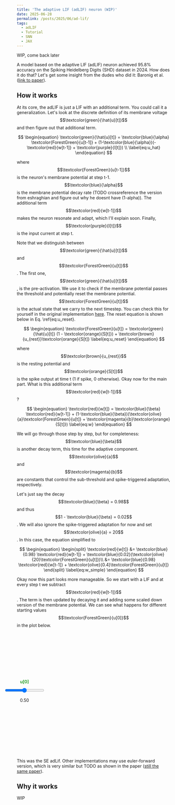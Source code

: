 ```yaml
---
title: 'The adaptive LIF (adLIF) neuron (WIP)'
date: 2025-06-28
permalink: /posts/2025/06/ad-lif/
tags:
  - adLIF
  - Tutorial
  - SNN
  - JAX
---
```


WIP, come back later

A model based on the adaptive LIF (adLIF) neuron achieved 95.8% accuracy on the Spiking Heidelberg Digits (SHD) dataset in 2024. How does it do that? Let's get some insight from the dudes who did it: Baronig et al. ([link to paper](https://arxiv.org/abs/2408.07517)).

## How it works
At its core, the adLIF is just a LIF with an additional term. You could call it a generalization. Let's look at the discrete definition of its membrane voltage $$\textcolor{green}{\hat{u}[t]}$$ and then figure out that additional term.

$$
\begin{equation}
\textcolor{green}{\hat{u}[t]} = \textcolor{blue}{\alpha} \textcolor{ForestGreen}{u[t-1]} + (1-\textcolor{blue}{\alpha})(-\textcolor{red}{w[t-1]} + \textcolor{purple}{I[t]}) \\
\label{eq:u_hat}
\end{equation}
$$

where $$\textcolor{ForestGreen}{u[t-1]}$$ is the neuron's membrane potential at step t-1. $$\textcolor{blue}{\alpha}$$ is the membrane potential decay rate (TODO crossreference the version from eshraghian and figure out why he doesnt have (1-alpha)). The additional term $$\textcolor{red}{w[t-1]}$$ makes the neuron resonate and adapt, which I'll explain soon. Finally, $$\textcolor{purple}{I[t]}$$ is the input current at step t.

Note that we distinguish between $$\textcolor{green}{\hat{u}[t]}$$ and $$\textcolor{ForestGreen}{u[t]}$$. The first one, $$\textcolor{green}{\hat{u}[t]}$$, is the pre-activation. We use it to check if the membrane potential passes the threshold and potentially reset the membrane potential. $$\textcolor{ForestGreen}{u[t]}$$ is the actual state that we carry to the next timestep. You can check this for yourself in the original implementation [here](https://github.com/IGITUGraz/SE-adlif/blob/main/models/alif.py). The reset equation is shown below in Eq. \ref{eq:u_reset}.

$$
\begin{equation}
\textcolor{ForestGreen}{u[t]} = \textcolor{green}{\hat{u}[t]} (1 - \textcolor{orange}{S[t]}) + \textcolor{brown}{u_{rest}}\textcolor{orange}{S[t]}
\label{eq:u_reset}
\end{equation}
$$

where $$\textcolor{brown}{u_{rest}}$$ is the resting potential and $$\textcolor{orange}{S[t]}$$ is the spike output at time t (1 if spike, 0 otherwise). Okay now for the main part. What is this additional term $$\textcolor{red}{w[t-1]}$$? 

$$
\begin{equation}
\textcolor{red}{w[t]} = \textcolor{blue}{\beta} \textcolor{red}{w[t-1]} + (1-\textcolor{blue}{\beta})(\textcolor{olive}{a}\textcolor{ForestGreen}{u[t]} + \textcolor{magenta}{b}\textcolor{orange}{S[t]})
\label{eq:w}
\end{equation}
$$

We will go through those step by step, but for completeness: $$\textcolor{blue}{\beta}$$ is another decay term, this time for the adaptive component. $$\textcolor{olive}{a}$$ and $$\textcolor{magenta}{b}$$ are constants that control the sub-threshold and spike-triggered adaptation, respectively.

Let's just say the decay $$\textcolor{blue}{\beta} = 0.98$$ and thus $$1 - \textcolor{blue}{\beta} = 0.02$$. We will also ignore the spike-triggered adaptation for now and set $$\textcolor{olive}{a} = 20$$. In this case, the equation simplified to

$$
\begin{equation}
\begin{split}
\textcolor{red}{w[t]} &= \textcolor{blue}{0.98} \textcolor{red}{w[t-1]} + \textcolor{blue}{0.02}(\textcolor{olive}{20}\textcolor{ForestGreen}{u[t]})\\
&= \textcolor{blue}{0.98} \textcolor{red}{w[t-1]} + \textcolor{olive}{0.4}\textcolor{ForestGreen}{u[t]}
\end{split}
\label{eq:w_simple}
\end{equation}
$$

Okay now this part looks more manageable. So we start with a LIF and at every step t we subtract $$\textcolor{red}{w[t-1]}$$. The term is then updated by decaying it and adding some scaled down version of the membrane potential. We can see what happens for different starting values $$\textcolor{ForestGreen}{u[0]}$$ in the plot below.

<div style="display: flex; flex-direction: row; align-items: center; justify-content: center; width: 100%;">
    <div style="display: flex; flex-direction: column; align-items: center; width: 10%;">
        <label for="u0_slider" style="margin-bottom: 10px; color: #2ca02c; font-weight: bold;">u[0]</label>
        <input type="range" min="0" max="1" value="0.5" step="0.05" id="u0_slider" style="writing-mode: bt-lr; -webkit-appearance: slider-vertical; box-shadow:none; ">
        <p><span id="u0_value">0.50</span></p>
    </div>
    <div id="plot" style="width: 90%; height: 400px;"></div>
</div>

<script src="https://cdn.plot.ly/plotly-latest.min.js"></script>
<script>
    const u0_slider = document.getElementById('u0_slider');
    const u0_value_span = document.getElementById('u0_value');

    function run_simulation(u0) {
        const timesteps = 200;
        const alpha = 0.98;
        const beta = 0.98;
        const a = 20;
        const input_current = 0.0;
        const threshold = 1.0;
        const u_rest = 0.0;

        let u = [u0];
        let w = [0];
        let s = [0];
        let u_hat = [];

        for (let t = 1; t < timesteps; t++) {
            const u_hat_t = alpha * u[t - 1] + (1 - alpha) * (-w[t - 1] + input_current);
            u_hat.push(u_hat_t);

            const s_t = u_hat_t > threshold ? 1 : 0;
            s.push(s_t);

            const u_t = u_hat_t * (1 - s_t) + u_rest * s_t;
            u.push(u_t);

            const w_t = beta * w[t - 1] + (1 - beta) * (a * u_t);
            w.push(w_t);
        }
        return { u, w, s };
    }

    function update_plot() {
        const u0 = parseFloat(u0_slider.value);
        u0_value_span.textContent = u0.toFixed(2);

        const { u, w, s } = run_simulation(u0);
        const time = Array.from({ length: 200 }, (_, i) => i);

        const trace1 = {
            x: time,
            y: u,
            mode: 'lines',
            name: 'u(t) (Membrane Potential)',
            line: {color: '#2ca02c'}
        };

        const trace2 = {
            x: time,
            y: w,
            mode: 'lines',
            name: 'w(t) (Adaptive Current)',
            line: {color: '#d62728', dash: 'dash'},
            visible: 'legendonly'
        };
        
        const spike_times = time.filter((t, i) => s[i] === 1);
        const spike_heights = spike_times.map(() => 1.5); 

        const trace3 = {
            x: spike_times,
            y: spike_heights,
            mode: 'markers',
            name: 'Spikes S(t)',
            marker: { symbol: 'triangle-up', color: '#ff7f0e', size: 10 }
        };


        const layout = {
            title: 'AdLIF Neuron Dynamics',
            xaxis: { title: 'Time (steps)' },
            yaxis: { title: 'Value', range: [-0.5, 1.5] },
            legend: { x: 0.7, y: 0.95 }
        };

        Plotly.react('plot', [trace2, trace1, trace3], layout);
    }

    u0_slider.addEventListener('input', update_plot);

    // Initial plot
    update_plot();
</script>


This was the SE adLif. Other implementations may use euler-forward version, which is very similar but TODO as shown in the paper ([still the same paper](https://arxiv.org/abs/2408.07517)).

## Why it works
WIP